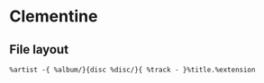 # Clementine
## File layout

```
%artist -{ %album/}{disc %disc/}{ %track - }%title.%extension
```

